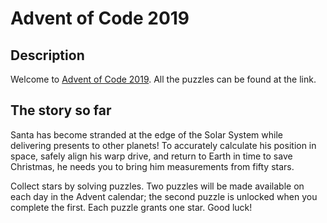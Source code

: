 # Advent of Code 2019

## Description

Welcome to [Advent of Code 2019](https://adventofcode.com/2019). All the puzzles can be found at the link.

## The story so far

Santa has become stranded at the edge of the Solar System while delivering presents to other planets! To accurately calculate his position in space, safely align his warp drive, and return to Earth in time to save Christmas, he needs you to bring him measurements from fifty stars.

Collect stars by solving puzzles. Two puzzles will be made available on each day in the Advent calendar; the second puzzle is unlocked when you complete the first. Each puzzle grants one star. Good luck!
